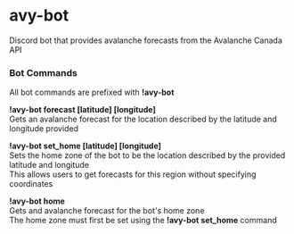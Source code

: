 # avy-bot
Discord bot that provides avalanche forecasts from the Avalanche Canada API

### Bot Commands <br>
All bot commands are prefixed with **!avy-bot**<br>

**!avy-bot forecast \[latitude\] \[longitude\]**<br>
Gets an avalanche forecast for the location described by the latitude and longitude provided<br>

**!avy-bot set_home \[latitude\] \[longitude\]**<br>
Sets the home zone of the bot to be the location described by the provided latitude and longitude<br>
This allows users to get forecasts for this region without specifying coordinates<br>

**!avy-bot home**<br>
Gets and avalanche forecast for the bot's home zone<br>
The home zone must first be set using the **!avy-bot set_home** command<br>
